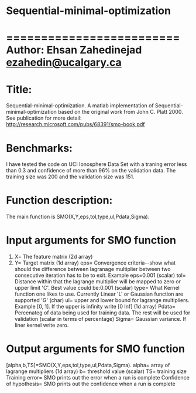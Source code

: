 # Sequential-minimal-optimization
=========================
Author: Ehsan Zahedinejad ezahedin@ucalgary.ca
=========================

Title:
=========================
Sequential-minimal-optimization. A matlab implementation of Sequential-minimal-optimization based on the original work from
John C. Platt 2000. See publication for more detail: http://research.microsoft.com/pubs/68391/smo-book.pdf

Benchmarks:
=========================
I have tested the code on UCI Ionosphere Data Set with a traning error less than 0.3 and confidence of more than 96% on the validation data. The training size was 200 and the validation size was 151.


Function description:
============================================
The main function is SMO(X,Y,eps,tol,type,ul,Pdata,Sigma).

Input arguments for SMO function
===========================================
1. X= The feature matrix (2d array)
2. Y= Target matrix (1d array)
eps= Convergence criteria--show what should the difference between lagranage multiplier between two consecutive iteration has to be to exit. Example eps=0.001 (scalar)
tol= Distance within that the lagrange multiplier will be mapped to zero or upper limit 'C'. Best value could be:0.001 (scalar)
type= What Kernel function one likes to use. Currently Linear 'L' or Gaussian function are supported 'G' (char)
ul= upper and lower bound for lagrange multipliers. Example [0, 1]. If the upper is infinity write [0 Inf] (1d array) 
Pdata= Percenateg of data being used for training data. The rest will be used for validation (scalar in terms of percentage)
Sigma= Gaussian variance. If liner kernel write zero. 

Output arguments for SMO function
===========================================
[alpha,b,TS]=SMO(X,Y,eps,tol,type,ul,Pdata,Sigma).
alpha= array of lagrange multipliers (1d array)
b= threshold value (scalar)
TS= training size
Training error= SMO prints out the error when a run is complete
Confidence of hypothesis= SMO prints out the confidence when a run is complete

